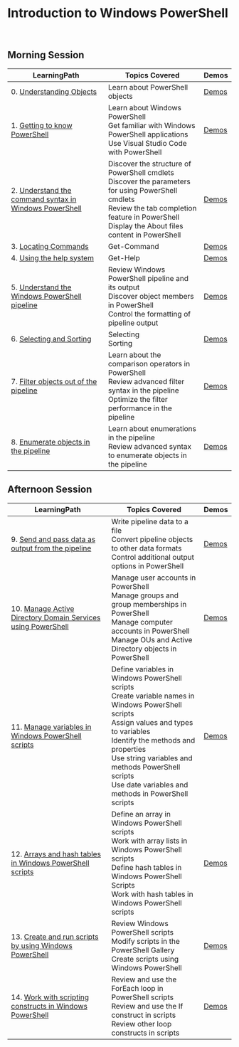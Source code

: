 # Introduction to Windows PowerShell

<br>

## Morning Session
|LearningPath |Topics Covered |Demos|
|---|---|---|
|0. [Understanding Objects](https://learn.microsoft.com/en-us/powershell/module/microsoft.powershell.core/about/about_objects?view=powershell-7.3)|Learn about PowerShell objects|[Demos](demos/demos00.md)|
|1. [Getting to know PowerShell](https://learn.microsoft.com/en-au/training/modules/review-windows-powershell/)|Learn about Windows PowerShell<br>Get familiar with Windows PowerShell applications<br>Use Visual Studio Code with PowerShell|[Demos](demos/demos01.md)|
|2. [Understand the command syntax in Windows PowerShell](https://learn.microsoft.com/en-au/training/modules/understand-command-syntax-windows-powershell/)|Discover the structure of PowerShell cmdlets<br>Discover the parameters for using PowerShell cmdlets<br>Review the tab completion feature in PowerShell<br>Display the About files content in PowerShell|[Demos](demos/demos02.md)|
|3. [Locating Commands](https://learn.microsoft.com/en-au/training/modules/introduction-to-powershell/4-cmdlets)|Get-Command|[Demos](demos/demos03.md)|
|4. [Using the help system](https://learn.microsoft.com/en-au/training/modules/discover-commands/2-help)|Get-Help|[Demos](demos/demos04.md)|
|5. [Understand the Windows PowerShell pipeline](https://learn.microsoft.com/en-au/training/modules/understand-windows-powershell-pipeline/)|Review Windows PowerShell pipeline and its output<br>Discover object members in PowerShell<br>Control the formatting of pipeline output|[Demos](demos/demos05.md)|
|6. [Selecting and Sorting](https://learn.microsoft.com/en-au/training/modules/connect-commands/2-select-data)|Selecting<br>Sorting|[Demos](demos/demos06.md)|
|7. [Filter objects out of the pipeline](https://learn.microsoft.com/en-au/training/modules/filter-objects-out-of-pipeline/)|Learn about the comparison operators in PowerShell<br>Review advanced filter syntax in the pipeline<br>Optimize the filter performance in the pipeline|[Demos](demos/demos07.md)|
|8. [Enumerate objects in the pipeline](https://learn.microsoft.com/en-au/training/modules/enumerate-objects-pipeline/)|Learn about enumerations in the pipeline<br>Review advanced syntax to enumerate objects in the pipeline|[Demos](demos/demos08.md)|

## Afternoon Session
|LearningPath |Topics Covered |Demos|
|---|---|---|
|9. [Send and pass data as output from the pipeline](https://learn.microsoft.com/en-au/training/modules/send-pass-data-output-from-pipeline/)|Write pipeline data to a file<br>Convert pipeline objects to other data formats<br>Control additional output options in PowerShell|[Demos](demos/demos09.md)|
|10. [Manage Active Directory Domain Services using PowerShell](https://learn.microsoft.com/en-au/training/modules/manage-active-directory-domain-services-use-powershell-cmdlets/)|Manage user accounts in PowerShell<br>Manage groups and group memberships in PowerShell<br>Manage computer accounts in PowerShell<br>Manage OUs and Active Directory objects in PowerShell|[Demos](demos/demos10.md)|
|11. [Manage variables in Windows PowerShell scripts](https://learn.microsoft.com/en-au/training/modules/manage-variables-windows-powershell-scripts/)|Define variables in Windows PowerShell scripts<br>Create variable names in Windows PowerShell scripts<br>Assign values and types to variables<br>Identify the methods and properties<br>Use string variables and methods PowerShell scripts<br>Use date variables and methods in PowerShell scripts|[Demos](demos/demos11.md)|
|12. [Arrays and hash tables in Windows PowerShell scripts](https://learn.microsoft.com/en-au/training/modules/work-arrays-hash-tables-window-powershell-scripts/)|Define an array in Windows PowerShell scripts<br>Work with array lists in Windows PowerShell scripts<br>Define hash tables in Windows PowerShell Scripts<br>Work with hash tables in Windows PowerShell scripts|[Demos](demos/demos12.md)|
|13. [Create and run scripts by using Windows PowerShell](https://learn.microsoft.com/en-au/training/modules/create-run-scripts-use-windows-powershell/)|Review Windows PowerShell scripts<br>Modify scripts in the PowerShell Gallery<br>Create scripts using Windows PowerShell|[Demos](demos/demos13.md)|
|14. [Work with scripting constructs in Windows PowerShell](https://learn.microsoft.com/en-au/training/modules/work-script-constructs-windows-powershell/)|Review and use the ForEach loop in PowerShell scripts<br>Review and use the If construct in scripts<br>Review other loop constructs in scripts|[Demos](demos/demos14.md)|

